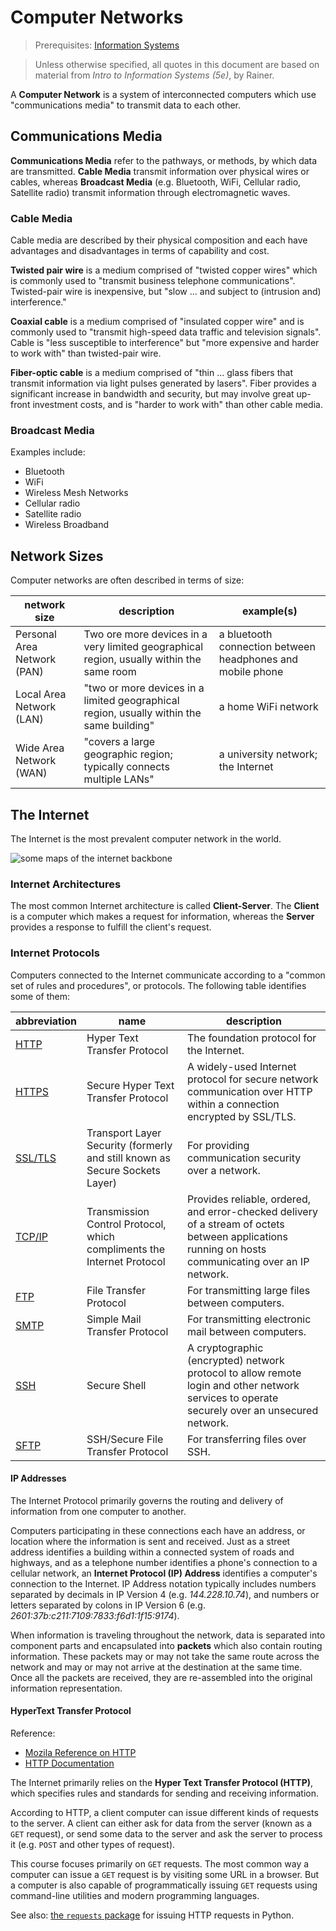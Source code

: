 # Computer Networks

> Prerequisites: [Information Systems](README.md)

> Unless otherwise specified, all quotes in this document are based on material from *Intro to Information Systems (5e)*, by Rainer.

A **Computer Network** is a system of interconnected computers which use "communications media" to transmit data to each other.

## Communications Media

**Communications Media** refer to the pathways, or methods, by which data are transmitted. **Cable Media** transmit information over physical wires or cables, whereas **Broadcast Media** (e.g. Bluetooth, WiFi, Cellular radio, Satellite radio) transmit information through electromagnetic waves.

### Cable Media

Cable media are described by their physical composition and each have advantages and disadvantages in terms of capability and cost.

**Twisted pair wire** is a medium comprised of "twisted copper wires" which is commonly used to "transmit business telephone communications".
 Twisted-pair wire is inexpensive, but "slow ... and subject to (intrusion and) interference."

**Coaxial cable** is a medium comprised of "insulated copper wire"
 and is commonly used to "transmit high-speed data traffic and television signals". Cable is "less susceptible to interference" but "more expensive and harder to work with" than twisted-pair wire.

**Fiber-optic cable** is a medium comprised of "thin ... glass fibers that transmit information via light pulses generated by lasers". Fiber provides a significant increase in bandwidth and security, but may involve great up-front investment costs, and is "harder to work with" than other cable media.

### Broadcast Media

Examples include:

 + Bluetooth
 + WiFi
 + Wireless Mesh Networks
 + Cellular radio
 + Satellite radio
 + Wireless Broadband

## Network Sizes

Computer networks are often described in terms of size:

network size | description | example(s)
--- | --- | ---
Personal Area Network (PAN) | Two ore more devices in a very limited geographical region, usually within the same room | a bluetooth connection between headphones and mobile phone
Local Area Network (LAN) | "two or more devices in a limited geographical region, usually within the same building" | a home WiFi network
Wide Area Network (WAN) | "covers a large geographic region; typically connects multiple LANs" | a university network; the Internet

## The Internet

The Internet is the most prevalent computer network in the world.

![some maps of the internet backbone](https://user-images.githubusercontent.com/1328807/52525898-c2f75000-2c7e-11e9-9a30-d17be87fa058.png)

### Internet Architectures

The most common Internet architecture is called **Client-Server**. The **Client** is a computer which makes a request for information, whereas the **Server** provides a response to fulfill the client's request.

### Internet Protocols

Computers connected to the Internet communicate according to a "common set of rules and procedures", or protocols. The following table identifies some of them:

abbreviation | name | description
--- | --- | ---
[HTTP](https://en.wikipedia.org/wiki/Hypertext_Transfer_Protocol)  | Hyper Text Transfer Protocol | The foundation protocol for the Internet.
[HTTPS](https://en.wikipedia.org/wiki/HTTPS)  | Secure Hyper Text Transfer Protocol | A widely-used Internet protocol for secure network communication over HTTP within a connection encrypted by SSL/TLS.
[SSL/TLS](https://en.wikipedia.org/wiki/Transport_Layer_Security) | Transport Layer Security (formerly and still known as Secure Sockets Layer) | For providing communication security over a network.
[TCP/IP](#https://en.wikipedia.org/wiki/Transmission_Control_Protocol) | Transmission Control Protocol, which compliments the Internet Protocol | Provides reliable, ordered, and error-checked delivery of a stream of octets between applications running on hosts communicating over an IP network.
[FTP](https://en.wikipedia.org/wiki/File_Transfer_Protocol) | File Transfer Protocol | For transmitting large files between computers.
[SMTP](https://en.wikipedia.org/wiki/Simple_Mail_Transfer_Protocol) | Simple Mail Transfer Protocol | For transmitting electronic mail between computers.
[SSH](https://en.wikipedia.org/wiki/Secure_Shell) | Secure Shell | A cryptographic (encrypted) network protocol to allow remote login and other network services to operate securely over an unsecured network.
[SFTP](https://en.wikipedia.org/wiki/SSH_File_Transfer_Protocol) | SSH/Secure File Transfer Protocol | For transferring files over SSH.

#### IP Addresses

The Internet Protocol primarily governs the routing and delivery of information from one computer to another.

Computers participating in these connections each have an address, or location where the information is sent and received. Just as a street address identifies a building within a connected system of roads and highways, and as a telephone number identifies a phone's connection to a cellular network, an **Internet Protocol (IP) Address** identifies a computer's connection to the Internet. IP Address notation typically includes numbers separated by decimals in IP Version 4 (e.g. *144.228.10.74*), and numbers or letters separated by colons in IP Version 6 (e.g. *2601:37b:c211:7109:7833:f6d1:1f15:9174*).

When information is traveling throughout the network, data is separated into component parts and encapsulated into **packets** which also contain routing information. These packets may or may not take the same route across the network and may or may not arrive at the destination at the same time. Once all the packets are received, they are re-assembled into the original information representation.

#### HyperText Transfer Protocol

Reference:

  + [Mozila Reference on HTTP](https://developer.mozilla.org/en-US/docs/Web/HTTP)
  + [HTTP Documentation](http://httpwg.org/specs/)

The Internet primarily relies on the **Hyper Text Transfer Protocol (HTTP)**, which specifies rules and standards for sending and receiving information.

According to HTTP, a client computer can issue different kinds of requests to the server. A client can either ask for data from the server (known as a `GET` request), or send some data to the server and ask the server to process it (e.g. `POST` and other types of request).

This course focuses primarily on `GET` requests. The most common way a computer can issue a `GET` request is by visiting some URL in a browser. But a computer is also capable of programmatically issuing `GET` requests using command-line utilities and modern programming languages.

See also: [the `requests` package](/notes/python/packages/requests.md) for issuing HTTP requests in Python.
